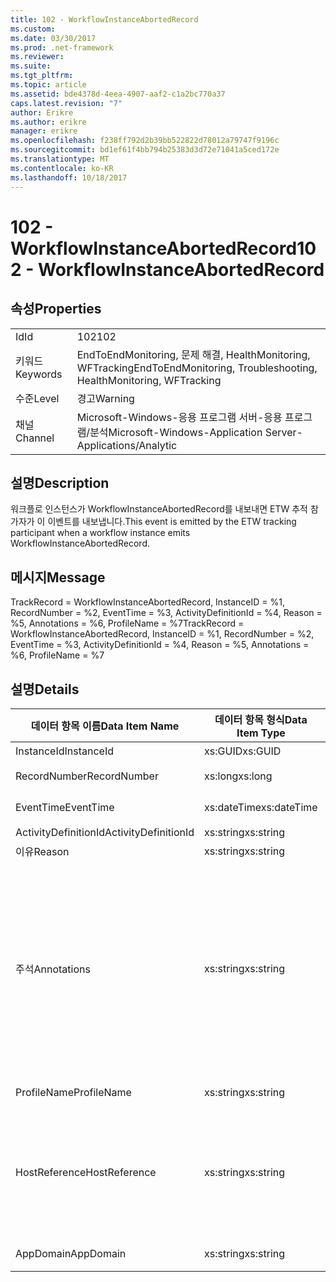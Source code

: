 ```yaml
---
title: 102 - WorkflowInstanceAbortedRecord
ms.custom: 
ms.date: 03/30/2017
ms.prod: .net-framework
ms.reviewer: 
ms.suite: 
ms.tgt_pltfrm: 
ms.topic: article
ms.assetid: bde4378d-4eea-4907-aaf2-c1a2bc770a37
caps.latest.revision: "7"
author: Erikre
ms.author: erikre
manager: erikre
ms.openlocfilehash: f238ff792d2b39bb522822d78012a79747f9196c
ms.sourcegitcommit: bd1ef61f4bb794b25383d3d72e71041a5ced172e
ms.translationtype: MT
ms.contentlocale: ko-KR
ms.lasthandoff: 10/18/2017
---
```

# <a name="102---workflowinstanceabortedrecord"></a><span data-ttu-id="2c45c-102">102 - WorkflowInstanceAbortedRecord</span><span class="sxs-lookup"><span data-stu-id="2c45c-102">102 - WorkflowInstanceAbortedRecord</span></span>
## <a name="properties"></a><span data-ttu-id="2c45c-103">속성</span><span class="sxs-lookup"><span data-stu-id="2c45c-103">Properties</span></span>  
  
|||  
|-|-|  
|<span data-ttu-id="2c45c-104">Id</span><span class="sxs-lookup"><span data-stu-id="2c45c-104">Id</span></span>|<span data-ttu-id="2c45c-105">102</span><span class="sxs-lookup"><span data-stu-id="2c45c-105">102</span></span>|  
|<span data-ttu-id="2c45c-106">키워드</span><span class="sxs-lookup"><span data-stu-id="2c45c-106">Keywords</span></span>|<span data-ttu-id="2c45c-107">EndToEndMonitoring, 문제 해결, HealthMonitoring, WFTracking</span><span class="sxs-lookup"><span data-stu-id="2c45c-107">EndToEndMonitoring, Troubleshooting, HealthMonitoring, WFTracking</span></span>|  
|<span data-ttu-id="2c45c-108">수준</span><span class="sxs-lookup"><span data-stu-id="2c45c-108">Level</span></span>|<span data-ttu-id="2c45c-109">경고</span><span class="sxs-lookup"><span data-stu-id="2c45c-109">Warning</span></span>|  
|<span data-ttu-id="2c45c-110">채널</span><span class="sxs-lookup"><span data-stu-id="2c45c-110">Channel</span></span>|<span data-ttu-id="2c45c-111">Microsoft-Windows-응용 프로그램 서버-응용 프로그램/분석</span><span class="sxs-lookup"><span data-stu-id="2c45c-111">Microsoft-Windows-Application Server-Applications/Analytic</span></span>|  
  
## <a name="description"></a><span data-ttu-id="2c45c-112">설명</span><span class="sxs-lookup"><span data-stu-id="2c45c-112">Description</span></span>  
 <span data-ttu-id="2c45c-113">워크플로 인스턴스가 WorkflowInstanceAbortedRecord를 내보내면 ETW 추적 참가자가 이 이벤트를 내보냅니다.</span><span class="sxs-lookup"><span data-stu-id="2c45c-113">This event is emitted by the ETW tracking participant when a workflow instance emits WorkflowInstanceAbortedRecord.</span></span>  
  
## <a name="message"></a><span data-ttu-id="2c45c-114">메시지</span><span class="sxs-lookup"><span data-stu-id="2c45c-114">Message</span></span>  
 <span data-ttu-id="2c45c-115">TrackRecord = WorkflowInstanceAbortedRecord, InstanceID = %1, RecordNumber = %2, EventTime = %3, ActivityDefinitionId = %4, Reason = %5, Annotations = %6, ProfileName = %7</span><span class="sxs-lookup"><span data-stu-id="2c45c-115">TrackRecord = WorkflowInstanceAbortedRecord, InstanceID = %1, RecordNumber = %2, EventTime = %3, ActivityDefinitionId = %4, Reason = %5, Annotations = %6, ProfileName = %7</span></span>  
  
## <a name="details"></a><span data-ttu-id="2c45c-116">설명</span><span class="sxs-lookup"><span data-stu-id="2c45c-116">Details</span></span>  
  
|<span data-ttu-id="2c45c-117">데이터 항목 이름</span><span class="sxs-lookup"><span data-stu-id="2c45c-117">Data Item Name</span></span>|<span data-ttu-id="2c45c-118">데이터 항목 형식</span><span class="sxs-lookup"><span data-stu-id="2c45c-118">Data Item Type</span></span>|<span data-ttu-id="2c45c-119">설명</span><span class="sxs-lookup"><span data-stu-id="2c45c-119">Description</span></span>|  
|--------------------|--------------------|-----------------|  
|<span data-ttu-id="2c45c-120">InstanceId</span><span class="sxs-lookup"><span data-stu-id="2c45c-120">InstanceId</span></span>|<span data-ttu-id="2c45c-121">xs:GUID</span><span class="sxs-lookup"><span data-stu-id="2c45c-121">xs:GUID</span></span>|<span data-ttu-id="2c45c-122">워크플로의 인스턴스 ID</span><span class="sxs-lookup"><span data-stu-id="2c45c-122">The instance id for the workflow</span></span>|  
|<span data-ttu-id="2c45c-123">RecordNumber</span><span class="sxs-lookup"><span data-stu-id="2c45c-123">RecordNumber</span></span>|<span data-ttu-id="2c45c-124">xs:long</span><span class="sxs-lookup"><span data-stu-id="2c45c-124">xs:long</span></span>|<span data-ttu-id="2c45c-125">내보낸 레코드의 시퀀스 번호</span><span class="sxs-lookup"><span data-stu-id="2c45c-125">The sequence number of the emitted record</span></span>|  
|<span data-ttu-id="2c45c-126">EventTime</span><span class="sxs-lookup"><span data-stu-id="2c45c-126">EventTime</span></span>|<span data-ttu-id="2c45c-127">xs:dateTime</span><span class="sxs-lookup"><span data-stu-id="2c45c-127">xs:dateTime</span></span>|<span data-ttu-id="2c45c-128">이벤트를 내보낸 시간(UTC)</span><span class="sxs-lookup"><span data-stu-id="2c45c-128">The time in UTC when the event was emitted</span></span>|  
|<span data-ttu-id="2c45c-129">ActivityDefinitionId</span><span class="sxs-lookup"><span data-stu-id="2c45c-129">ActivityDefinitionId</span></span>|<span data-ttu-id="2c45c-130">xs:string</span><span class="sxs-lookup"><span data-stu-id="2c45c-130">xs:string</span></span>|<span data-ttu-id="2c45c-131">워크플로의 루트 활동 이름</span><span class="sxs-lookup"><span data-stu-id="2c45c-131">The name of the root activity in the workflow</span></span>|  
|<span data-ttu-id="2c45c-132">이유</span><span class="sxs-lookup"><span data-stu-id="2c45c-132">Reason</span></span>|<span data-ttu-id="2c45c-133">xs:string</span><span class="sxs-lookup"><span data-stu-id="2c45c-133">xs:string</span></span>|<span data-ttu-id="2c45c-134">워크플로가 중단된 이유</span><span class="sxs-lookup"><span data-stu-id="2c45c-134">The reason the workflow was aborted</span></span>|  
|<span data-ttu-id="2c45c-135">주석</span><span class="sxs-lookup"><span data-stu-id="2c45c-135">Annotations</span></span>|<span data-ttu-id="2c45c-136">xs:string</span><span class="sxs-lookup"><span data-stu-id="2c45c-136">xs:string</span></span>|<span data-ttu-id="2c45c-137">이 이벤트에 추가된 주석입니다.</span><span class="sxs-lookup"><span data-stu-id="2c45c-137">The annotations that were added to this event.</span></span>  <span data-ttu-id="2c45c-138">값 형식으로 xml 요소에 저장 됩니다 \<항목 >\< 항목 이름 = "annotationName" type = "> annotationValue\<항목/>\<항목/>입니다.</span><span class="sxs-lookup"><span data-stu-id="2c45c-138">The values are stored in an xml element in the format \<items>\< item  name = "annotationName" type="System.String">annotationValue\</item>\</items>.</span></span>  <span data-ttu-id="2c45c-139">주석을 지정 하지 않으면 문자열을 포함 하는 경우 \<항목 / >입니다.</span><span class="sxs-lookup"><span data-stu-id="2c45c-139">If no annotations are specified then the string contains \<items/>.</span></span> <span data-ttu-id="2c45c-140">ETW 이벤트 크기는 ETW 버퍼 크기 또는 ETW 이벤트의 최대 페이로드에 따라 제한됩니다.</span><span class="sxs-lookup"><span data-stu-id="2c45c-140">The ETW event size is limited by the ETW buffer size or the max payload for an ETW event.</span></span> <span data-ttu-id="2c45c-141">이벤트 크기가 ETW 제한을 초과 하면 주석을 삭제 하 고 주석 값으로 바꿔 이벤트 잘립니다 경우 \<항목 >... \<항목/>입니다.</span><span class="sxs-lookup"><span data-stu-id="2c45c-141">If the size of the event exceeds the ETW limits, then the event is truncated by dropping the annotations and replacing the annotation value with \<items>...\</items>.</span></span>|  
|<span data-ttu-id="2c45c-142">ProfileName</span><span class="sxs-lookup"><span data-stu-id="2c45c-142">ProfileName</span></span>|<span data-ttu-id="2c45c-143">xs:string</span><span class="sxs-lookup"><span data-stu-id="2c45c-143">xs:string</span></span>|<span data-ttu-id="2c45c-144">이 이벤트를 내보낸 이름 또는 추적 프로필</span><span class="sxs-lookup"><span data-stu-id="2c45c-144">The name or the tracking profile that resulted in this event being emitted</span></span>|  
|<span data-ttu-id="2c45c-145">HostReference</span><span class="sxs-lookup"><span data-stu-id="2c45c-145">HostReference</span></span>|<span data-ttu-id="2c45c-146">xs:string</span><span class="sxs-lookup"><span data-stu-id="2c45c-146">xs:string</span></span>|<span data-ttu-id="2c45c-147">웹 호스팅 서비스의 경우 이 필드는 웹 계층의 서비스를 고유하게 식별합니다.</span><span class="sxs-lookup"><span data-stu-id="2c45c-147">For web hosted services, this field uniquely identifies the service in the web hierarchy.</span></span>  <span data-ttu-id="2c45c-148">해당 형식으로 정의 됩니다 ' 웹 Site Name Application Virtual Path &#124; 서비스의 가상 경로 &#124; ServiceName' 예: ' 기본 웹 사이트/CalculatorApplication #124;/CalculatorService.svc &#124; CalculatorService'</span><span class="sxs-lookup"><span data-stu-id="2c45c-148">Its format is defined as 'Web Site Name Application Virtual Path&#124;Service Virtual Path&#124;ServiceName' Example: 'Default Web Site/CalculatorApplication&#124;/CalculatorService.svc&#124;CalculatorService'</span></span>|  
|<span data-ttu-id="2c45c-149">AppDomain</span><span class="sxs-lookup"><span data-stu-id="2c45c-149">AppDomain</span></span>|<span data-ttu-id="2c45c-150">xs:string</span><span class="sxs-lookup"><span data-stu-id="2c45c-150">xs:string</span></span>|<span data-ttu-id="2c45c-151">AppDomain.CurrentDomain.FriendlyName에서 반환되는 문자열입니다.</span><span class="sxs-lookup"><span data-stu-id="2c45c-151">The string returned by AppDomain.CurrentDomain.FriendlyName.</span></span>|

